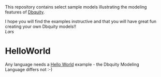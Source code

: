 This repository contains select sample models illustrating the modeling features of [Dbquity](https://dbquity.com).

I hope you will find the examples instructive and that you will have great fun creating your own Dbquity models!!  
*Lars*

# HelloWorld
Any language needs a [Hello World](HelloWorld/README.md) example - the Dbquity Modeling Language differs not :-)  
